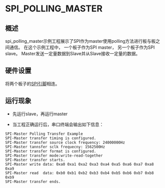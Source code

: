 # SPI_POLLING_MASTER

## 概述

spi_polling_master示例工程展示了SPI作为master使用polling方法进行板与板之间通信。
在这个示例工程中， 一个板子作为SPI master， 另一个板子作为SPI slave。 Master发送一定量数据到Slave并从Slave接收一定量的数据。

## 硬件设置

将两个板子的[SPI引脚](lab_board_app_spi_pin)相连。


## 运行现象
- 先运行slave，再运行master

- 当工程正确运行后，串口终端会输出如下信息：
```console
SPI-Master Polling Transfer Example
SPI-Master transfer timing is configured.
SPI-Master transfer source clock frequency: 24000000Hz
SPI-Master tannsfer sclk frequecny: 1562500Hz
SPI-Master transfer format is configured.
SPI-Master transfer mode:write-read-together
SPI-Master transfer starts.
SPI-Master write data: 0xa0 0xa1 0xa2 0xa3 0xa4 0xa5 0xa6 0xa7 0xa8 0xa9
SPI-Master read  data: 0xb0 0xb1 0xb2 0xb3 0xb4 0xb5 0xb6 0xb7 0xb8 0xb9
SPI-Master transfer ends.
```

